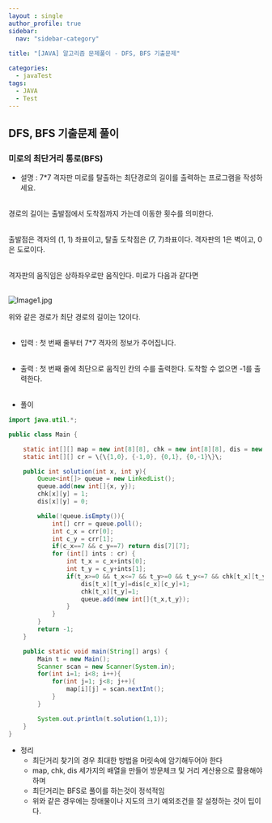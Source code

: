 ```yaml
---
layout : single
author_profile: true
sidebar: 
  nav: "sidebar-category"
  
title: "[JAVA] 알고리즘 문제풀이 - DFS, BFS 기출문제"

categories:
  - javaTest
tags:
  - JAVA
  - Test
---
```

	
## DFS, BFS 기출문제 풀이

### 미로의 최단거리 통로(BFS)

- 설명 : 7*7 격자판 미로를 탈출하는 최단경로의 길이를 출력하는 프로그램을 작성하세요.<br><br>

경로의 길이는 출발점에서 도착점까지 가는데 이동한 횟수를 의미한다.<br><br>

출발점은 격자의 (1, 1) 좌표이고, 탈출 도착점은 (7, 7)좌표이다. 격자판의 1은 벽이고, 0은 도로이다.<br><br>

격자판의 움직임은 상하좌우로만 움직인다. 미로가 다음과 같다면<br><br>

![Image1.jpg](https://cote.inflearn.com/public/upload/88ff3b120f.jpg)  

위와 같은 경로가 최단 경로의 길이는 12이다.  <br><br>

- 입력 : 첫 번째 줄부터 7*7 격자의 정보가 주어집니다.  <br><br>

- 출력 : 첫 번째 줄에 최단으로 움직인 칸의 수를 출력한다. 도착할 수 없으면 -1를 출력한다.<br><br>


- 풀이

```java
import java.util.*;

public class Main {

    static int[][] map = new int[8][8], chk = new int[8][8], dis = new int[8][8];
    static int[][] cr = \{\{1,0}, {-1,0}, {0,1}, {0,-1}\}\;

    public int solution(int x, int y){
        Queue<int[]> queue = new LinkedList();
        queue.add(new int[]{x, y});
        chk[x][y] = 1;
        dis[x][y] = 0;

        while(!queue.isEmpty()){
            int[] crr = queue.poll();
            int c_x = crr[0];
            int c_y = crr[1];
            if(c_x==7 && c_y==7) return dis[7][7];
            for (int[] ints : cr) {
                int t_x = c_x+ints[0];
                int t_y = c_y+ints[1];
                if(t_x>=0 && t_x<=7 && t_y>=0 && t_y<=7 && chk[t_x][t_y]==0 && map[t_x][t_y]!=1 ){
                    dis[t_x][t_y]=dis[c_x][c_y]+1;
                    chk[t_x][t_y]=1;
                    queue.add(new int[]{t_x,t_y});
                }
            }
        }
        return -1;
    }

    public static void main(String[] args) {
        Main t = new Main();
        Scanner scan = new Scanner(System.in);
        for(int i=1; i<8; i++){
            for(int j=1; j<8; j++){
                map[i][j] = scan.nextInt();
            }
        }

        System.out.println(t.solution(1,1));
    }
}
```

- 정리<br> 
	- 최단거리 찾기의 경우 최대한 방법을 머릿속에 암기해두어야 한다<br> 
	- map, chk, dis 세가지의 배열을 만들어 방문체크 및 거리 계산용으로 활용해야하며<br> 
	- 최단거리는 BFS로 풀이를 하는것이 정석적임<br> 
	- 위와 같은 경우에는 장애물이나 지도의 크기 예외조건을 잘 설정하는 것이 팁이다.<br> <br> 
